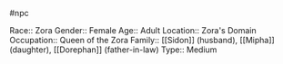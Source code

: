 #npc 

Race:: Zora
Gender:: Female
Age:: Adult
Location:: Zora's Domain
Occupation:: Queen of the Zora
Family:: [[Sidon]] (husband), [[Mipha]] (daughter), [[Dorephan]] (father-in-law)
Type:: Medium
